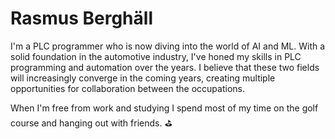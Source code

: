# Rasmus Berghäll

I'm a PLC programmer who is now diving into the world of AI and ML. With a solid foundation in the automotive industry, I've honed my skills in PLC programming and automation over the years. I believe that these two fields will increasingly converge in the coming years, creating multiple opportunities for collaboration between the occupations.

When I'm free from work and studying I spend most of my time on the golf course and hanging out with friends. :golf:




